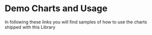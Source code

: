 # Demo Charts and Usage

In following these links you will find samples of how to use the charts shipped with this Library
